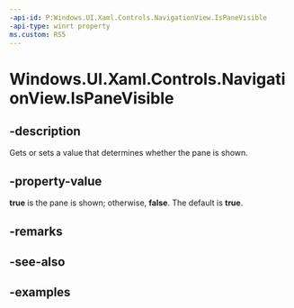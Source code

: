 ```yaml
---
-api-id: P:Windows.UI.Xaml.Controls.NavigationView.IsPaneVisible
-api-type: winrt property
ms.custom: RS5
---
```


<!-- Property syntax.
public bool IsPaneVisible { get;  set; }
-->

# Windows.UI.Xaml.Controls.NavigationView.IsPaneVisible

## -description

Gets or sets a value that determines whether the pane is shown.

## -property-value

**true** is the pane is shown; otherwise, **false**. The default is **true**.

## -remarks

## -see-also

## -examples

